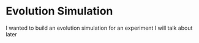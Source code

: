# Evolution Simulation
I wanted to build an evolution simulation for an experiment I will talk about later

